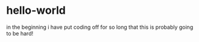 # hello-world
in the beginning 
i have put coding off for so long that this is probably going to be hard!
